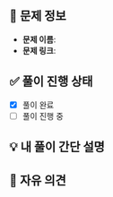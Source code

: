 ## 📝 문제 정보
[//]: # (PR 올리는 문제 이름과 문제 링크를 작성해주세요.)
- **문제 이름**: 
- **문제 링크**: 

## ✅  풀이 진행 상태
[//]: # (풀이 완료 후에는 채점된 실행시간과 메모리를 공유해주세요!)
- [x] 풀이 완료
- [ ] 풀이 진행 중 

## 💡  내 풀이 간단 설명
<!-- 자유 양식으로 간단히 풀이 과정을 공유해주세요. 아래는 기본 예시입니다.
- 큰 동전부터 차례대로 나누어 풀이 (그리디 알고리즘 적용)
- DP 접근법도 고려했지만, 최적해를 보장할 수 있다고 판단하여 그리디로 해결함
-->


## 💬 자유 의견 
<!-- 자유롭게 의견을 남겨도 좋고 빈칸으로 진행해도 좋아요! 
아래는 예시입니다.
- 더 좋은 변수명 추천 가능할까요?
- 시간 복잡도를 고려했을 때 개선할 부분이 있을까요?
- 이번 문제같은 경우에는 너무 어렵던데 이런 문제는 2일에 걸쳐 풀고 싶어요.
-->
